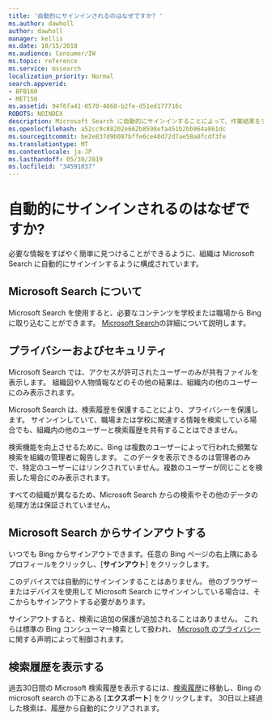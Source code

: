 ```yaml
---
title: '自動的にサインインされるのはなぜですか? '
ms.author: dawholl
author: dawholl
manager: kellis
ms.date: 10/15/2018
ms.audience: Consumer/IW
ms.topic: reference
ms.service: mssearch
localization_priority: Normal
search.appverid:
- BFB160
- MET150
ms.assetid: 94f6fa41-0570-4668-b2fe-d51ed177716c
ROBOTS: NOINDEX
description: Microsoft Search に自動的にサインインすることによって、作業結果をすばやく簡単に検索する方法について説明します。
ms.openlocfilehash: a52cc9c88202e662b8598efa451b2bb964a861dc
ms.sourcegitcommit: be2e837d9b087bffe6ce40d72d7ae58a8fcdf3fe
ms.translationtype: MT
ms.contentlocale: ja-JP
ms.lasthandoff: 05/30/2019
ms.locfileid: "34591037"
---
```

# <a name="why-am-i-automatically-signed-in"></a>自動的にサインインされるのはなぜですか? 

必要な情報をすばやく簡単に見つけることができるように、組織は Microsoft Search に自動的にサインインするように構成されています。
  
## <a name="about-microsoft-search"></a>Microsoft Search について

Microsoft Search を使用すると、必要なコンテンツを学校または職場から Bing に取り込むことができます。 [Microsoft Search](about-microsoft-search.md)の詳細について説明します。
  
## <a name="privacy-and-security"></a>プライバシーおよびセキュリティ

Microsoft Search では、アクセスが許可されたユーザーのみが共有ファイルを表示します。 組織図や人物情報などのその他の結果は、組織内の他のユーザーにのみ表示されます。
  
Microsoft Search は、検索履歴を保護することにより、プライバシーを保護します。 サインインしていて、職場または学校に関連する情報を検索している場合でも、組織内の他のユーザーと検索履歴を共有することはできません。
  
検索機能を向上させるために、Bing は複数のユーザーによって行われた頻繁な検索を組織の管理者に報告します。 このデータを表示できるのは管理者のみで、特定のユーザーにはリンクされていません。複数のユーザーが同じことを検索した場合にのみ表示されます。
  
すべての組織が異なるため、Microsoft Search からの検索やその他のデータの処理方法は保証されていません。
  
## <a name="sign-out-of-microsoft-search"></a>Microsoft Search からサインアウトする

いつでも Bing からサインアウトできます。任意の Bing ページの右上隅にあるプロフィールをクリックし、[**サインアウト**] をクリックします。
  
このデバイスでは自動的にサインインすることはありません。 他のブラウザーまたはデバイスを使用して Microsoft Search にサインインしている場合は、そこからもサインアウトする必要があります。 
  
サインアウトすると、検索に追加の保護が追加されることはありません。 これらは標準の Bing コンシューマー検索として扱われ、 [Microsoft のプライバシー](https://privacy.microsoft.com/en-us/privacystatement)に関する声明によって制御されます。
  
## <a name="view-your-search-history"></a>検索履歴を表示する

過去30日間の Microsoft 検索履歴を表示するには、[検索履歴](https://ssl.bing.com/profile/history)に移動し、Bing の microsoft search の下にある [**エクスポート**] をクリックします。 30日以上経過した検索は、履歴から自動的にクリアされます。

  

